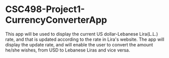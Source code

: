 # CSC498-Project1-CurrencyConverterApp
This app will be used to display the current US dollar-Lebanese Lira(L.L.) rate, and that is updated according to the rate in Lira's website. The app will display the update rate, and will enable the user to convert the amount he/she wishes, from USD to Lebanese Liras and vice versa.
